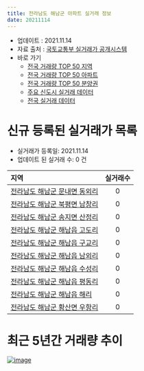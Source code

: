 ```yaml
---
title: 전라남도 해남군 아파트 실거래 정보
date: 20211114
---
```


* 업데이트 : 2021.11.14
* 자료 출처 : [국토교통부 실거래가 공개시스템](http://rt.molit.go.kr)
* 바로 가기
    * [전국 거래량 TOP 50 지역](https://apt-info.github.io/apt-trade-info/tr)
    * [전국 거래량 TOP 50 아파트](https://apt-info.github.io/apt-trade-info/ta)
    * [전국 거래량 TOP 50 분양권](https://apt-info.github.io/apt-trade-info/tb)
    * [주요 신도시 실거래 데이터](https://apt-info.github.io/apt-trade-info/newtown)
    * [전국 실거래 데이터](https://apt-info.github.io/apt-trade-info/all)



<script async src="https://pagead2.googlesyndication.com/pagead/js/adsbygoogle.js"></script>
<!-- 기본광고 -->
<ins class="adsbygoogle"
     style="display:block"
     data-ad-client="ca-pub-1142216861245946"
     data-ad-slot="4805727019"
     data-ad-format="auto"
     data-full-width-responsive="true"></ins>
<script>
     (adsbygoogle = window.adsbygoogle || []).push({});
</script>


# 신규 등록된 실거래가 목록

* 실거래가 등록일: 2021.11.14
* 업데이트 된 실거래 수: 0 건


|지역|실거래수|
|:---|:---:|
|[전라남도 해남군 문내면 동외리](https://apt-info.github.io/apt-trade-info/r2151)|0|
|[전라남도 해남군 북평면 남창리](https://apt-info.github.io/apt-trade-info/r2944)|0|
|[전라남도 해남군 송지면 산정리](https://apt-info.github.io/apt-trade-info/r2147)|0|
|[전라남도 해남군 해남읍 고도리](https://apt-info.github.io/apt-trade-info/r2149)|0|
|[전라남도 해남군 해남읍 구교리](https://apt-info.github.io/apt-trade-info/r2146)|0|
|[전라남도 해남군 해남읍 남외리](https://apt-info.github.io/apt-trade-info/r2152)|0|
|[전라남도 해남군 해남읍 수성리](https://apt-info.github.io/apt-trade-info/r2145)|0|
|[전라남도 해남군 해남읍 평동리](https://apt-info.github.io/apt-trade-info/r2148)|0|
|[전라남도 해남군 해남읍 해리](https://apt-info.github.io/apt-trade-info/r2144)|0|
|[전라남도 해남군 황산면 우항리](https://apt-info.github.io/apt-trade-info/r2150)|0|



<script async src="https://pagead2.googlesyndication.com/pagead/js/adsbygoogle.js"></script>
<!-- 기본광고 -->
<ins class="adsbygoogle"
     style="display:block"
     data-ad-client="ca-pub-1142216861245946"
     data-ad-slot="4805727019"
     data-ad-format="auto"
     data-full-width-responsive="true"></ins>
<script>
     (adsbygoogle = window.adsbygoogle || []).push({});
</script>


# 최근 5년간 거래량 추이


<div style="width:100%;">
    <canvas id="deal_progress" height="200"></canvas>
</div>

<script>
new Chart(document.getElementById("deal_progress"), {
    type: 'line',
    data: {
        labels: ['16.01','16.02','16.03','16.04','16.05','16.06','16.07','16.08','16.09','16.10','16.11','16.12','17.01','17.02','17.03','17.04','17.05','17.06','17.07','17.08','17.09','17.10','17.11','17.12','18.01','18.02','18.03','18.04','18.05','18.06','18.07','18.08','18.09','18.10','18.11','18.12','19.01','19.02','19.03','19.04','19.05','19.06','19.07','19.08','19.09','19.10','19.11','19.12','20.01','20.02','20.03','20.04','20.05','20.06','20.07','20.08','20.09','20.10','20.11','20.12','21.01','21.02','21.03','21.04','21.05','21.06','21.07','21.08','21.09','21.10','21.11'],
        datasets: [{
            label: '매매/분양권',
            data: [12,20,35,24,16,21,22,17,12,18,14,17,15,38,35,26,23,55,23,26,23,22,26,19,24,23,19,24,23,26,23,17,22,23,16,9,16,20,23,22,23,25,20,36,38,41,35,42,24,36,37,28,36,28,38,27,38,33,31,47,32,36,38,43,33,30,30,32,29,35,10],
            borderColor: "rgba(66, 133, 243, 1)",
            backgroundColor: "rgba(66, 133, 243, 0.05)",
            borderWidth: 1,
            pointRadius: 0,
            fill: false,
            lineTension: 0
        },{
            label: '전/월세',
            data: [11,1,6,11,9,5,6,6,5,4,5,6,5,5,5,49,25,5,4,9,3,2,6,6,7,11,7,8,9,6,2,5,2,9,4,3,12,9,22,21,12,6,14,19,54,48,19,29,36,35,16,9,8,9,4,9,5,3,8,8,4,10,4,7,79,2,11,11,29,15,2],
            borderColor: "rgba(255, 90, 0, 1)",
            backgroundColor: "rgba(255, 90, 0, 0.05)",
            borderWidth: 1,
            pointRadius: 0,
            fill: false,
            lineTension: 0
        },{
            label: '합계',
            data: [23,21,41,35,25,26,28,23,17,22,19,23,20,43,40,75,48,60,27,35,26,24,32,25,31,34,26,32,32,32,25,22,24,32,20,12,28,29,45,43,35,31,34,55,92,89,54,71,60,71,53,37,44,37,42,36,43,36,39,55,36,46,42,50,112,32,41,43,58,50,12],
            borderColor: "rgba(0, 0, 0, 1)",
            backgroundColor: "rgba(0, 0, 0, 0.03)",
            borderWidth: 0.1,
            pointRadius: 0,
            fill: true,
            lineTension: 0
        }
        ]
    },
    options: {
        responsive: true,
        title: {
            display: false
        },
        tooltips: {
            mode: 'index',
            intersect: false
        },
        hover: {
            mode: 'nearest',
            intersect: true
        },
        scales: {
            xAxes: [{
                display: true,
                scaleLabel: {
                    display: true,
                    labelString: '년/월'
                }
            }],
            yAxes: [{
                display: true,
                ticks: {
                    suggestedMin: 0,
                },
                scaleLabel: {
                    display: true,
                    labelString: '실거래 수'
                }
            }]
        }
    }
});

</script>


[![image](https://apt-info.github.io/images/2020-01-03-apt-trade-info/1024x500.png)](https://play.google.com/store/apps/details?id=com.aptinfo.apttradeinfo)

